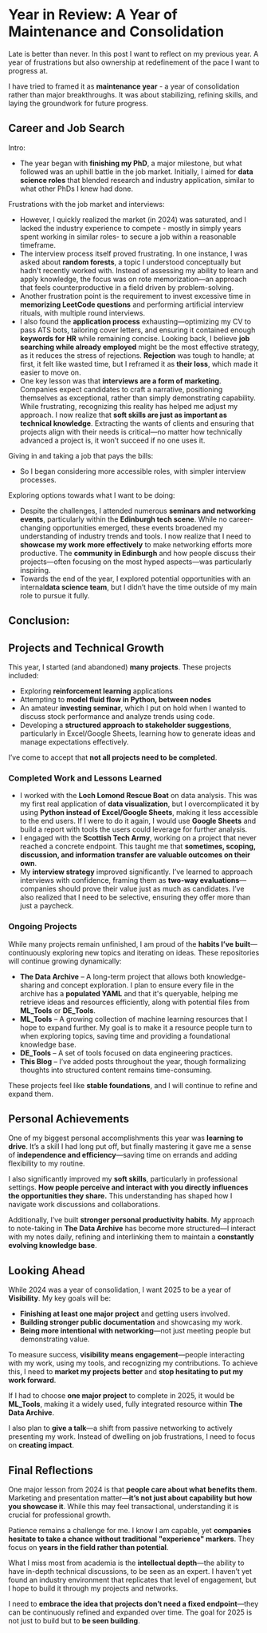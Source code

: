 # Year in Review: A Year of Maintenance and Consolidation

Late is better than never. In this post I want to reflect on my previous year. A year of frustrations but also ownership at redefinement of the pace I want to progress at.

I have tried to framed it as **maintenance year** - a year of consolidation rather than major breakthroughs. It was about stabilizing, refining skills, and laying the groundwork for future progress.
## Career and Job Search

Intro:
- The year began with **finishing my PhD**, a major milestone, but what followed was an uphill battle in the job market. Initially, I aimed for **data science roles** that blended research and industry application, similar to what other PhDs I knew had done. 

Frustrations with the job market and interviews:
- However, I quickly realized the market (in 2024) was saturated, and I lacked the industry experience to compete - mostly in simply years spent working in similar roles- to secure a job within a reasonable timeframe. 
- The interview process itself proved frustrating. In one instance, I was asked about **random forests**, a topic I understood conceptually but hadn't recently worked with. Instead of assessing my ability to learn and apply knowledge, the focus was on rote memorization—an approach that feels counterproductive in a field driven by problem-solving.
- Another frustration point is the requirement to invest excessive time in **memorizing LeetCode questions** and performing artificial interview rituals, with multiple round interviews.
- I also found the **application process** exhausting—optimizing my CV to pass ATS bots, tailoring cover letters, and ensuring it contained enough **keywords for HR** while remaining concise. Looking back, I believe **job searching while already employed** might be the most effective strategy, as it reduces the stress of rejections. **Rejection** was tough to handle; at first, it felt like wasted time, but I reframed it as **their loss**, which made it easier to move on.
- One key lesson was that **interviews are a form of marketing**. Companies expect candidates to craft a narrative, positioning themselves as exceptional, rather than simply demonstrating capability. While frustrating, recognizing this reality has helped me adjust my approach. I now realize that **soft skills are just as important as technical knowledge**. Extracting the wants of clients and ensuring that projects align with their needs is critical—no matter how technically advanced a project is, it won’t succeed if no one uses it.

Giving in and taking a job that pays the bills:
- So I began considering more accessible roles, with simpler interview processes.

Exploring options towards what I want to be doing:
- Despite the challenges, I attended numerous **seminars and networking events**, particularly within the **Edinburgh tech scene**. While no career-changing opportunities emerged, these events broadened my understanding of industry trends and tools. I now realize that I need to **showcase my work more effectively** to make networking efforts more productive. The **community in Edinburgh** and how people discuss their projects—often focusing on the most hyped aspects—was particularly inspiring.
- Towards the end of the year, I explored potential opportunities with an internal**data science team**, but I didn’t have the time outside of my main role to pursue it fully.

Conclusion:
- 
## Projects and Technical Growth

This year, I started (and abandoned) **many projects**. These projects included:

- Exploring **reinforcement learning** applications
- Attempting to **model fluid flow in Python, between nodes**
- An amateur **investing seminar**, which I put on hold when I wanted to discuss stock performance and analyze trends using code.
- Developing a **structured approach to stakeholder suggestions**, particularly in Excel/Google Sheets, learning how to generate ideas and manage expectations effectively.

I’ve come to accept that **not all projects need to be completed**. 
### Completed Work and Lessons Learned

- I worked with the **Loch Lomond Rescue Boat** on data analysis. This was my first real application of **data visualization**, but I overcomplicated it by using **Python instead of Excel/Google Sheets**, making it less accessible to the end users. If I were to do it again, I would use **Google Sheets** and build a report with tools the users could leverage for further analysis.
- I engaged with the **Scottish Tech Army**, working on a project that never reached a concrete endpoint. This taught me that **sometimes, scoping, discussion, and information transfer are valuable outcomes on their own**.
- My **interview strategy** improved significantly. I’ve learned to approach interviews with confidence, framing them as **two-way evaluations**—companies should prove their value just as much as candidates. I’ve also realized that I need to be selective, ensuring they offer more than just a paycheck.

### Ongoing Projects

While many projects remain unfinished, I am proud of the **habits I’ve built**—continuously exploring new topics and iterating on ideas. These repositories will continue growing dynamically:

- **The Data Archive** – A long-term project that allows both knowledge-sharing and concept exploration. I plan to ensure every file in the archive has a **populated YAML** and that it's queryable, helping me retrieve ideas and resources efficiently, along with potential files from **ML_Tools** or **DE_Tools**.
- **ML_Tools** – A growing collection of machine learning resources that I hope to expand further. My goal is to make it a resource people turn to when exploring topics, saving time and providing a foundational knowledge base.
- **DE_Tools** – A set of tools focused on data engineering practices.
- **This Blog** – I’ve added posts throughout the year, though formalizing thoughts into structured content remains time-consuming.

These projects feel like **stable foundations**, and I will continue to refine and expand them.

## Personal Achievements

One of my biggest personal accomplishments this year was **learning to drive**. It’s a skill I had long put off, but finally mastering it gave me a sense of **independence and efficiency**—saving time on errands and adding flexibility to my routine.

I also significantly improved my **soft skills**, particularly in professional settings. **How people perceive and interact with you directly influences the opportunities they share.** This understanding has shaped how I navigate work discussions and collaborations.

Additionally, I’ve built **stronger personal productivity habits**. My approach to note-taking in **The Data Archive** has become more structured—I interact with my notes daily, refining and interlinking them to maintain a **constantly evolving knowledge base**.

## Looking Ahead

While 2024 was a year of consolidation, I want 2025 to be a year of **Visibility**. My key goals will be:

- **Finishing at least one major project** and getting users involved.
- **Building stronger public documentation** and showcasing my work.
- **Being more intentional with networking**—not just meeting people but demonstrating value.

To measure success, **visibility means engagement**—people interacting with my work, using my tools, and recognizing my contributions. To achieve this, I need to **market my projects better** and **stop hesitating to put my work forward**.

If I had to choose **one major project** to complete in 2025, it would be **ML_Tools**, making it a widely used, fully integrated resource within **The Data Archive**.

I also plan to **give a talk**—a shift from passive networking to actively presenting my work. Instead of dwelling on job frustrations, I need to focus on **creating impact**.

## Final Reflections

One major lesson from 2024 is that **people care about what benefits them**. Marketing and presentation matter—**it’s not just about capability but how you showcase it**. While this may feel transactional, understanding it is crucial for professional growth.

Patience remains a challenge for me. I know I am capable, yet **companies hesitate to take a chance without traditional "experience" markers**. They focus on **years in the field rather than potential**.

What I miss most from academia is the **intellectual depth**—the ability to have in-depth technical discussions, to be seen as an expert. I haven’t yet found an industry environment that replicates that level of engagement, but I hope to build it through my projects and networks.

I need to **embrace the idea that projects don’t need a fixed endpoint**—they can be continuously refined and expanded over time. The goal for 2025 is not just to build but to **be seen building**.